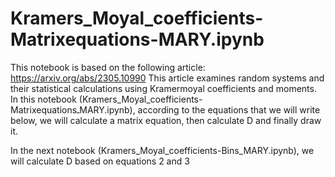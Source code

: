 # Kramers_Moyal_coefficients-Matrixequations-MARY.ipynb
This notebook is based on the following article: https://arxiv.org/abs/2305.10990  This article examines random systems and their statistical calculations using Kramermoyal coefficients and moments. In this notebook (Kramers_Moyal_coefficients-MatrixequationsـMARY.ipynb), according to the equations that we will write below, we will calculate a matrix equation, then calculate D and finally draw it.

In the next notebook (Kramers_Moyal_coefficients-Bins_MARY.ipynb), we will calculate D based on equations 2 and 3
